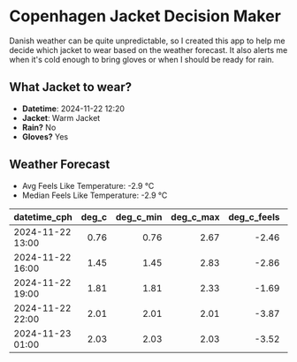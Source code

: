 
# Copenhagen Jacket Decision Maker

Danish weather can be quite unpredictable, so I created this app to help me decide which jacket to wear based on the weather forecast. 
It also alerts me when it's cold enough to bring gloves or when I should be ready for rain.

## What Jacket to wear?

- **Datetime**: 2024-11-22 12:20
- **Jacket**: Warm Jacket
- **Rain?** No
- **Gloves?** Yes

## Weather Forecast
- Avg Feels Like Temperature: -2.9 °C
- Median Feels Like Temperature: -2.9 °C

| datetime_cph     |   deg_c |   deg_c_min |   deg_c_max |   deg_c_feels | weather   | wind   | rain   |
|:-----------------|--------:|------------:|------------:|--------------:|:----------|:-------|:-------|
| 2024-11-22 13:00 |    0.76 |        0.76 |        2.67 |         -2.46 | Clouds    | Low    | None   |
| 2024-11-22 16:00 |    1.45 |        1.45 |        2.83 |         -2.86 | Snow      | Low    | None   |
| 2024-11-22 19:00 |    1.81 |        1.81 |        2.33 |         -1.69 | Snow      | Low    | None   |
| 2024-11-22 22:00 |    2.01 |        2.01 |        2.01 |         -3.87 | Clouds    | High   | None   |
| 2024-11-23 01:00 |    2.03 |        2.03 |        2.03 |         -3.52 | Clouds    | High   | None   |
        